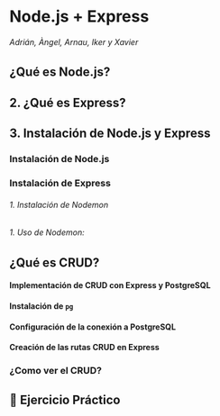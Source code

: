 # Node.js + Express

###### Adrián, Àngel, Arnau, Iker y Xavier

## ¿Qué es Node.js?

## 2. ¿Qué es Express?


## 3. Instalación de Node.js y Express
### Instalación de Node.js
### Instalación de Express
###### 1. Instalación de Nodemon
###### 1. Uso de Nodemon: 

## ¿Qué es CRUD?
#### Implementación de CRUD con Express y PostgreSQL
#### Instalación de `pg`  
#### Configuración de la conexión a PostgreSQL
#### Creación de las rutas CRUD en Express
### ¿Como ver el CRUD?
## 📝 Ejercicio Práctico  
